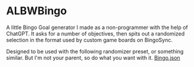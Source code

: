 # ALBWBingo

A little Bingo Goal generator I made as a non-programmer with the help of ChatGPT. It asks for a number of objectives, then spits out a randomized selection in the format used by custom game boards on BingoSync.

Designed to be used with the following randomizer preset, or something similar. But I'm not your parent, so do what you want with it.
[Bingo.json](https://github.com/user-attachments/files/18342085/Bingo.json)
